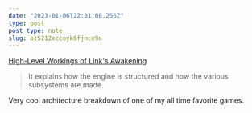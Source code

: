 ```yaml
---
date: "2023-01-06T22:31:08.256Z"
type: post 
post_type: note
slug: bz5212eccoyk6fjnce9o
---
```

 [High-Level Workings of Link's Awakening](https://github.com/zladx/LADX-Disassembly/wiki/Game-engine-documentation)

> It explains how the engine is structured and how the various subsystems are made.

Very cool architecture breakdown of one of my all time favorite games. 
